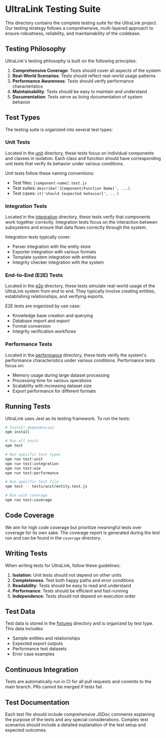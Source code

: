 # UltraLink Testing Suite

This directory contains the complete testing suite for the UltraLink project. Our testing strategy follows a comprehensive, multi-layered approach to ensure robustness, reliability, and maintainability of the codebase.

## Testing Philosophy

UltraLink's testing philosophy is built on the following principles:

1. **Comprehensive Coverage**: Tests should cover all aspects of the system
2. **Real-World Scenarios**: Tests should reflect real-world usage patterns
3. **Performance Awareness**: Tests should verify performance characteristics
4. **Maintainability**: Tests should be easy to maintain and understand
5. **Documentation**: Tests serve as living documentation of system behavior

## Test Types

The testing suite is organized into several test types:

### Unit Tests

Located in the [unit](./unit/) directory, these tests focus on individual components and classes in isolation. Each class and function should have corresponding unit tests that verify its behavior under various conditions.

Unit tests follow these naming conventions:
- Test files: `[component-name].test.js`
- Test suites: `describe('[Component/Function Name]', ...)`
- Test cases: `it('should [expected behavior]', ...)`

### Integration Tests

Located in the [integration](./integration/) directory, these tests verify that components work together correctly. Integration tests focus on the interaction between subsystems and ensure that data flows correctly through the system.

Integration tests typically cover:
- Parser integration with the entity store
- Exporter integration with various formats
- Template system integration with entities
- Integrity checker integration with the system

### End-to-End (E2E) Tests

Located in the [e2e](./e2e/) directory, these tests simulate real-world usage of the UltraLink system from end to end. They typically involve creating entities, establishing relationships, and verifying exports.

E2E tests are organized by use case:
- Knowledge base creation and querying
- Database import and export
- Format conversion
- Integrity verification workflows

### Performance Tests

Located in the [performance](./performance/) directory, these tests verify the system's performance characteristics under various conditions. Performance tests focus on:

- Memory usage during large dataset processing
- Processing time for various operations
- Scalability with increasing dataset size
- Export performance for different formats

## Running Tests

UltraLink uses Jest as its testing framework. To run the tests:

```bash
# Install dependencies
npm install

# Run all tests
npm test

# Run specific test types
npm run test:unit
npm run test:integration
npm run test:e2e
npm run test:performance

# Run specific test file
npm test -- tests/unit/entity.test.js

# Run with coverage
npm run test:coverage
```

## Code Coverage

We aim for high code coverage but prioritize meaningful tests over coverage for its own sake. The coverage report is generated during the test run and can be found in the `coverage` directory.

## Writing Tests

When writing tests for UltraLink, follow these guidelines:

1. **Isolation**: Unit tests should not depend on other units
2. **Completeness**: Test both happy paths and error conditions
3. **Readability**: Tests should be easy to read and understand
4. **Performance**: Tests should be efficient and fast-running
5. **Independence**: Tests should not depend on execution order

## Test Data

Test data is stored in the [fixtures](./fixtures/) directory and is organized by test type. This data includes:

- Sample entities and relationships
- Expected export outputs
- Performance test datasets
- Error case examples

## Continuous Integration

Tests are automatically run in CI for all pull requests and commits to the main branch. PRs cannot be merged if tests fail.

## Test Documentation

Each test file should include comprehensive JSDoc comments explaining the purpose of the tests and any special considerations. Complex test scenarios should include a detailed explanation of the test setup and expected outcomes. 